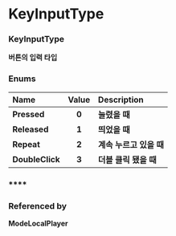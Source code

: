 # KeyInputType

### **KeyInputType**

**버튼의 입력 타입**  


### **Enums**

| **Name** | **Value** | **Description** |
| :--- | :---: | :--- |
| **Pressed** | **0** | **눌렸을 때** |
| **Released** | **1** | **띄었을 때** |
| **Repeat** | **2** | **계속 누르고 있을 때** |
| **DoubleClick** | **3** | **더블 클릭 됐을 때** |

### \*\*\*\*

### **Referenced by**

**ModeLocalPlayer**  


